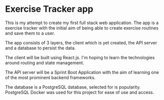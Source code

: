 # Exercise Tracker app

This is my attempt to create my first full stack web application. The app is a exercise tracker with the initial aim of being able to create exercise routines and save them to a user.

The app consists of 3 layers, the client which is yet created, the API server and a database to persist the data.

The client will be built using React.js. I'm hoping to learn the technologies around routing and state management.

The API server will be a Sprint Boot Application with the aim of learning one of the most prominent backend frameworks.

The database is a PostgreSQL database, selected for is popularity. PostgreSQL Docker was used for this project for ease of use and access.
